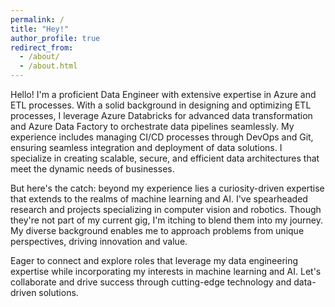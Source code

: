 ```yaml
---
permalink: /
title: "Hey!"
author_profile: true
redirect_from: 
  - /about/
  - /about.html
---
```


Hello! I'm a proficient Data Engineer with extensive expertise in Azure and ETL processes. With a solid background in designing and optimizing ETL processes, I leverage Azure Databricks for advanced data transformation and Azure Data Factory to orchestrate data pipelines seamlessly. My experience includes managing CI/CD processes through DevOps and Git, ensuring seamless integration and deployment of data solutions. I specialize in creating scalable, secure, and efficient data architectures that meet the dynamic needs of businesses.

But here's the catch: beyond my experience lies a curiosity-driven expertise that extends to the realms of machine learning and AI. I've spearheaded research and projects specializing in computer vision and robotics. Though they're not part of my current gig, I'm itching to blend them into my journey. My diverse background enables me to approach problems from unique perspectives, driving innovation and value.

Eager to connect and explore roles that leverage my data engineering expertise while incorporating my interests in machine learning and AI. Let's collaborate and drive success through cutting-edge technology and data-driven solutions.
